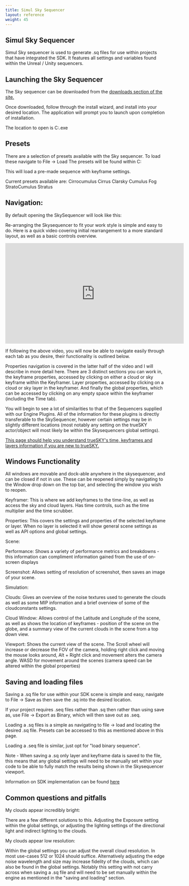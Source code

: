 ```yaml
---
title: Simul Sky Sequencer
layout: reference
weight: 45
---
```




Simul Sky Sequencer
--------------------

Simul Sky sequencer is used to generate .sq files for use within projects that have integrated the SDK. It features all settings and variables found within the Unreal / Unity sequencers.


Launching the Sky Sequencer
---------------------------

The Sky sequencer can be downloaded from the [downloads section of the site.](https://simul.co/downloads/#skysequencer)

Once downloaded, follow through the install wizard, and install into your desired location. The application will prompt you to launch upon completion of installation.

The location to open is C:.exe 


Presets
--------

There are a selection of presets available with the Sky sequencer. To load these navigate to File -> Load 
The presets will be found within C:

This will load a pre-made sequence with keyframe settings. 

Current presets available are:
Cirrocumulus
Cirrus
Clarsky
Cumulus
Fog
StratoCumulus
Stratus


Navigation:
------------

By default opening the SkySequencer will look like this:

Re-arranging the Skysequencer to fit your work style is simple and easy to do. Here is a quick video covering initial rearrangement to a more standard layout, as well as a basic controls overview.


<div class="video-wrapper">
<div class="video-container">
<iframe width="560" height="315" src="https://www.youtube.com/embed/Hq7Z20VUhHI" frameborder="0" allow="accelerometer; autoplay; encrypted-media; gyroscope; picture-in-picture" allowfullscreen></iframe>
</div>
</div>


If following the above video, you will now be able to navigate easily through each tab as you desire, their functionality is outlined below.

Properties navigation is covered in the latter half of the video and I will describe in more detail here. There are 3 distinct sections you can work in, the keyframe properties, accessed by clicking on either a cloud or sky keyframe within the Keyframer. Layer properties, accessed by clicking on a cloud or sky layer in the keyframer. And finally the global properties, which can be accessed by clicking on any empty space within the keyframer (including the Time tab).


You will begin to see a lot of similarities to that of the Sequencers supplied with our Engine Plugins. All of the information for these plugins is directly transferable to the SkySequencer, however certain settings may be in slightly different locations (most notably any setting on the trueSKY actor/object will most likely be within the Skysequencers global settings).

[This page should help you understand trueSKY's time, keyframes and layers information if you are new to trueSKY.](/tutorials/sequencer/keyframes.html)


Windows Functionality
---------------------


All windows are movable and dock-able anywhere in the skysequencer, and can be closed if not in use. These can be reopened simply by navigating to the Window drop down on the top bar, and selecting the window you wish to reopen.


Keyframer: This is where we add keyframes to the time-line, as well as access the sky and cloud layers. Has time controls, such as the time multiplier and the time scrubber.

Properties: This covers the settings and properties of the selected keyframe or layer. When no layer is selected it will show general scene settings as well as API options and global settings.

Scene: 

Performance: Shows a variety of performance metrics and breakdowns - this information can compliment information gained from the use of on-screen displays

Screenshot: Allows setting of resolution of screenshot, then saves an image of your scene.

Simulation:

Clouds: Gives an overview of the noise textures used to generate the clouds as well as some MIP information and a brief overview of some of the cloudconstants settings.

Cloud Window: Allows control of the Latitude and Longitude of the scene, as well as shows the location of keyframes - position of the scene on the globe, and a summary view of the current clouds in the scene from a top down view.


Viewport: Shows the current view of the scene. The Scroll wheel will increase or decrease the FOV of the camera, holding right click and moving the mouse looks around, Alt + Right click and movement alters the camera angle. WASD for movement around the scenes (camera speed can be altered within the global properties)





Saving and loading files
------------------------------

Saving a .sq file for use within your SDK scene is simple and easy, navigate to File -> Save as then save the .sq into the desired location.

If your project requires .seq files rather than .sq then rather than using save as, use File -> Export as Binary, which will then save out as .seq.

Loading a .sq files is a simple as navigating to file -> load and locating the desired .sq file. Presets can be accessed to this as mentioned above in this page.

Loading a .seq file is similar, just opt for "load binary sequence".


Note - When saving a .sq only layer and keyframe data is saved to the file, this means that any global settings will need to be manually set within your code to be able to fully match the results being shown in the Skysequencer viewport.

Information on SDK implementation can be found [here](/sdk.html)


Common questions and pitfalls
------------------------------

My clouds appear incredibly bright:

There are a few different solutions to this. Adjusting the Exposure setting within the global settings, or adjusting the lighting settings of the directional light and indirect lighting to the clouds.


My clouds appear low resolution:

Within the global settings you can adjust the overall cloud resolution. In most use-cases 512 or 1024 should suffice.
Alternatively adjusting the edge noise wavelength and size may increase fidelity of the clouds, which can also be found in the global settings. Notably this setting with not carry across when saving a .sq file and will need to be set manually within the engine as mentioned in the "saving and loading" section.
